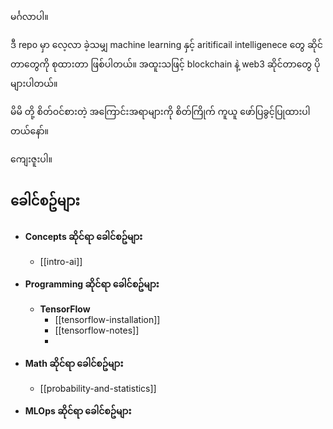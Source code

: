 မင်္ဂလာပါ။

ဒီ repo မှာ လေ့လာ ခဲ့သမျှ machine learning နှင့် aritificail intelligenece တွေ ဆိုင်တာတွေကို စုထားတာ ဖြစ်ပါတယ်။ အထူးသဖြင့် blockchain နဲ့ web3 ဆိုင်တာတွေ ပိုများပါတယ်။

မိမိ တို့ စိတ်ဝင်စားတဲ့ အကြောင်းအရာများကို စိတ်ကြိုက် ကူယူ ဖော်ပြခွင့်ပြုထားပါတယ်နော်။

ကျေးဇူးပါ။

__ခေါင်စဥ်များ__
---------------------
- **Concepts ဆိုင်ရာ ခေါင်စဥ်များ** 
	- [[intro-ai]]

-  **Programming ဆိုင်ရာ ခေါင်စဥ်များ**
	*  **TensorFlow**
		* [[tensorflow-installation]]
		* [[tensorflow-notes]]
		* 
- **Math ဆိုင်ရာ ခေါင်စဥ်များ**
	- [[probability-and-statistics]]

* **MLOps ဆိုင်ရာ ခေါင်စဥ်များ** 
